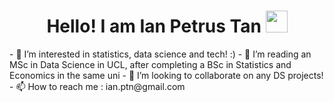 <h1 align="center"><b>Hello! I am Ian Petrus Tan </b><img src="https://media.giphy.com/media/hvRJCLFzcasrR4ia7z/giphy.gif" width="35"></h1>
- 👀 I’m interested in statistics, data science and tech! :)
- 🌱 I’m reading an MSc in Data Science in UCL, after completing a BSc in Statistics and Economics in the same uni
- 💞️ I’m looking to collaborate on any DS projects!
- 📫 How to reach me : ian.ptn@gmail.com

<!---
ianian-dot/ianian-dot is a ✨ special ✨ repository because its `README.md` (this file) appears on your GitHub profile.
You can click the Preview link to take a look at your changes.
--->
